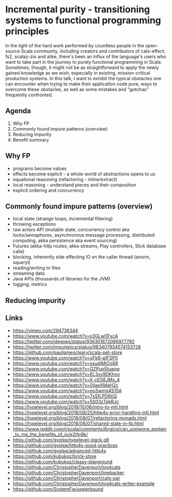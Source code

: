 # Incremental purity - transitioning systems to functional programming principles

In the light of the hard work performed by countless people in the open-source Scala community, including creators and contributors of cats-effect, fs2, scalaz-zio and alike, there's been an influx of the language's users who want to take part in the journey to purely functional programming in Scala. Sometimes, though, it might not be as straightforward to apply the newly gained knowledge as we wish, especially in existing, mission-critical production systems. In this talk, I want to exhibit the typical obstacles one can encounter when trying to make their application code pure, ways to overcome these obstacles, as well as some mistakes and "gotchas" frequently confronted.

## Agenda
1. Why FP
2. Commonly found impure patterns (overview)
3. Reducing impurity
4. Benefit summary

## Why FP

- programs become values
- effects become explicit - a whole world of abstractions opens to us
- equational reasoning (refactoring - inline/extract)
- local reasoning - understand pieces and their composition
- explicit ordering and concurrency

## Commonly found impure patterns (overview)
- local state (strange loops, incremental filtering)
- throwing exceptions
- raw actors API (mutable state, concurrency control aka locks/semaphores, asynchronous message processing, distributed computing, akka persistence aka event sourcing)
- Futures (akka-http routes, akka streams, Play controllers, Slick database calls)
- blocking, inherently side effecting IO on the caller thread (anorm, squeryl)
- reading/writing to files
- streaming data
- Java APIs (thousands of libraries for the JVM)
- logging, metrics

## Reducing impurity







## Links

- https://vimeo.com/294736344
- https://www.youtube.com/watch?v=x3GLwl1FxcA
- https://twitter.com/jdegoes/status/936301872066977792
- https://twitter.com/impurepics/status/983407934574153728
- https://github.com/pauljamescleary/scala-pet-store
- https://www.youtube.com/watch?v=oFk8-a1FSP0
- https://www.youtube.com/watch?v=sxudIMiOo68
- https://www.youtube.com/watch?v=GZPup5Iuaqw
- https://www.youtube.com/watch?v=EL3xy9DKhno
- https://www.youtube.com/watch?v=X-cEGEJMx_4
- https://www.youtube.com/watch?v=0jIaeXMaH2c
- https://www.youtube.com/watch?v=po3wmq4S15A
- https://www.youtube.com/watch?v=7xSfLPD6tiQ
- https://www.youtube.com/watch?v=5S03zTekRJc
- https://typelevel.org/blog/2018/10/06/intro-to-mtl.html
- https://typelevel.org/blog/2018/08/25/http4s-error-handling-mtl.html
- https://typelevel.org/blog/2018/08/07/refactoring-monads.html
- https://typelevel.org/blog/2018/06/07/shared-state-in-fp.html
- https://www.reddit.com/r/scala/comments/8ygjcq/can_someone_explain_to_me_the_benefits_of_io/e2jfp9b/
- https://github.com/gvolpe/typelevel-stack.g8
- https://github.com/gvolpe/http4s-good-practices
- https://github.com/gvolpe/advanced-http4s
- https://github.com/kubukoz/brick-store
- https://github.com/kubukoz/classy-playground
- https://github.com/ChristopherDavenport/log4cats
- https://github.com/ChristopherDavenport/linebacker
- https://github.com/ChristopherDavenport/cats-par
- https://github.com/ChristopherDavenport/log4cats-writer-example
- https://github.com/SystemFw/upperbound